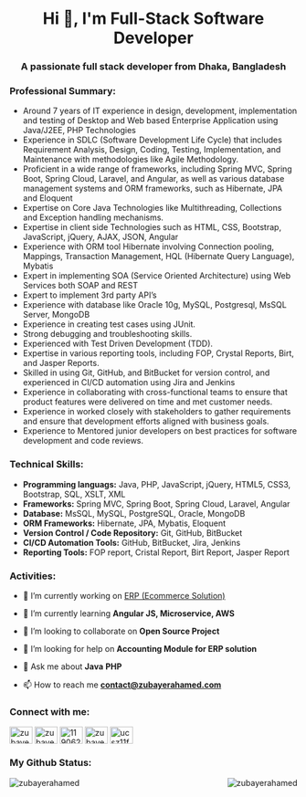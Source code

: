 <h1 align="center">Hi 👋, I'm Full-Stack Software Developer</h1>
<h3 align="center">A passionate full stack developer from Dhaka, Bangladesh</h3>


<h3 align="left">Professional Summary: </h3>
<p align="left">
  <ul>
    <li>Around 7 years of IT experience in design, development, implementation and testing of Desktop and Web based Enterprise Application using Java/J2EE, PHP Technologies</li>
    <li>Experience in SDLC (Software Development Life Cycle) that includes Requirement Analysis, Design, Coding, Testing, Implementation, and Maintenance with methodologies like Agile Methodology.</li>
    <li>Proficient in a wide range of frameworks, including Spring MVC, Spring Boot, Spring Cloud, Laravel, and Angular, as well as various database management systems and ORM frameworks, such as Hibernate, JPA and Eloquent</li>
    <li>Expertise on Core Java Technologies like Multithreading, Collections and Exception handling mechanisms.</li>
    <li>Expertise in client side Technologies such as HTML, CSS, Bootstrap,  JavaScript, jQuery, AJAX, JSON, Angular</li>
    <li>Experience with ORM tool Hibernate involving Connection pooling, Mappings, Transaction Management, HQL (Hibernate Query Language), Mybatis</li>
    <li>Expert in implementing SOA (Service Oriented Architecture) using Web Services both SOAP and REST</li>
    <li>Expert to implement 3rd party API’s</li>
    <li>Experience with database like Oracle 10g, MySQL, Postgresql, MsSQL Server, MongoDB</li>
    <li>Experience in creating test cases using JUnit.</li>
    <li>Strong debugging and troubleshooting skills.</li>
    <li>Experienced with Test Driven Development (TDD).</li>
    <li>Expertise in various reporting tools, including FOP, Crystal Reports, Birt, and Jasper Reports.</li>
    <li>Skilled in using Git, GitHub, and BitBucket for version control, and experienced in CI/CD automation using Jira and Jenkins</li>
    <li>Experience in collaborating with cross-functional teams to ensure that product features were delivered on time and met customer needs.</li>
    <li>Experience in worked closely with stakeholders to gather requirements and ensure that development efforts aligned with business goals.</li>
    <li>Experience to Mentored junior developers on best practices for software development and code reviews. </li>
  </ul>
</p>


<h3 align="left">Technical Skills: </h3>
<p align="left">
  <ul>
    <li><b>Programming languags:</b> Java, PHP,  JavaScript, jQuery, HTML5, CSS3, Bootstrap, SQL, XSLT, XML</li>
    <li><b>Frameworks:</b> Spring MVC, Spring Boot, Spring Cloud, Laravel, Angular</li>
    <li><b>Database:</b> MsSQL, MySQL, PostgreSQL, Oracle, MongoDB</li>
    <li><b>ORM Frameworks:</b> Hibernate, JPA, Mybatis, Eloquent</li>
    <li><b>Version Control / Code Repository:</b> Git, GitHub, BitBucket</li>
    <li><b>CI/CD Automation Tools:</b> GitHub, BitBucket, Jira, Jenkins</li>
    <li><b>Reporting Tools:</b>  FOP report, Cristal Report, Birt Report, Jasper Report</li>
  </ul>
</p>

<h3 align="left">Activities: </h3>
<p align="left">
  
- 🔭 I’m currently working on [ERP (Ecommerce Solution)](https://github.com/zubayerahamed/ERP)

- 🌱 I’m currently learning **Angular JS, Microservice, AWS**

- 👯 I’m looking to collaborate on **Open Source Project**

- 🤝 I’m looking for help on **Accounting Module for ERP solution**

- 💬 Ask me about **Java** **PHP**

- 📫 How to reach me **contact@zubayerahamed.com**
</p>

<h3 align="left">Connect with me:</h3>
<p align="left">
<a href="https://linkedin.com/in/zubayer-ahamed-55a869159" target="blank"><img align="center" src="https://raw.githubusercontent.com/rahuldkjain/github-profile-readme-generator/master/src/images/icons/Social/linked-in-alt.svg" alt="zubayer-ahamed-55a869159" height="30" width="40" /></a>
<a href="https://twitter.com/zubayer1990" target="blank"><img align="center" src="https://raw.githubusercontent.com/rahuldkjain/github-profile-readme-generator/master/src/images/icons/Social/twitter.svg" alt="zubayer1990" height="30" width="40" /></a>
<a href="https://stackoverflow.com/users/11906283" target="blank"><img align="center" src="https://raw.githubusercontent.com/rahuldkjain/github-profile-readme-generator/master/src/images/icons/Social/stack-overflow.svg" alt="11906283" height="30" width="40" /></a>
<a href="https://fb.com/zubayerahamed" target="blank"><img align="center" src="https://raw.githubusercontent.com/rahuldkjain/github-profile-readme-generator/master/src/images/icons/Social/facebook.svg" alt="zubayerahamed" height="30" width="40" /></a>
<a href="https://www.youtube.com/c/ucsz11fvnmc2x3wjguej7eiw" target="blank"><img align="center" src="https://raw.githubusercontent.com/rahuldkjain/github-profile-readme-generator/master/src/images/icons/Social/youtube.svg" alt="ucsz11fvnmc2x3wjguej7eiw" height="30" width="40" /></a>
</p>



<h3 align="left">My Github Status:</h3>
<span align="left">&nbsp;<img align="left" src="https://github-readme-stats.vercel.app/api?username=zubayerahamed&show_icons=true&locale=en" alt="zubayerahamed" /></span>
<span align="right"><img align="right" src="https://github-readme-streak-stats.herokuapp.com/?user=zubayerahamed&" alt="zubayerahamed" /></span>
